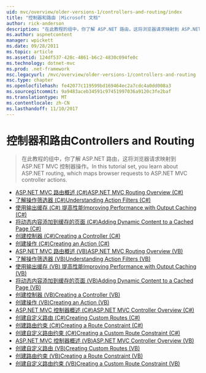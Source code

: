 ```yaml
---
uid: mvc/overview/older-versions-1/controllers-and-routing/index
title: "控制器和路由 |Microsoft 文档"
author: rick-anderson
description: "在此教程的组中，你了解 ASP.NET 路由，这将浏览器请求映射到 ASP.NET MVC 控制器操作。"
ms.author: aspnetcontent
manager: wpickett
ms.date: 09/28/2011
ms.topic: article
ms.assetid: 124df537-428c-4861-b6c2-4830c094fe0c
ms.technology: dotnet-mvc
ms.prod: .net-framework
msc.legacyurl: /mvc/overview/older-versions-1/controllers-and-routing
msc.type: chapter
ms.openlocfilehash: fe42077c119599bd169464ec2a7cdc4a0dd008a3
ms.sourcegitcommit: 9a9483aceb34591c97451997036a9120c3fe2baf
ms.translationtype: MT
ms.contentlocale: zh-CN
ms.lasthandoff: 11/10/2017
---
```

<a name="controllers-and-routing"></a><span data-ttu-id="9b75f-103">控制器和路由</span><span class="sxs-lookup"><span data-stu-id="9b75f-103">Controllers and Routing</span></span>
====================
> <span data-ttu-id="9b75f-104">在此教程的组中，你了解 ASP.NET 路由，这将浏览器请求映射到 ASP.NET MVC 控制器操作。</span><span class="sxs-lookup"><span data-stu-id="9b75f-104">In this tutorial set, you learn about ASP.NET routing, which maps browser requests to ASP.NET MVC controller actions.</span></span>


- [<span data-ttu-id="9b75f-105">ASP.NET MVC 路由概述 (C#)</span><span class="sxs-lookup"><span data-stu-id="9b75f-105">ASP.NET MVC Routing Overview (C#)</span></span>](asp-net-mvc-routing-overview-cs.md)
- [<span data-ttu-id="9b75f-106">了解操作筛选器 (C#)</span><span class="sxs-lookup"><span data-stu-id="9b75f-106">Understanding Action Filters (C#)</span></span>](understanding-action-filters-cs.md)
- [<span data-ttu-id="9b75f-107">使用输出缓存 (C#) 提高性能</span><span class="sxs-lookup"><span data-stu-id="9b75f-107">Improving Performance with Output Caching (C#)</span></span>](improving-performance-with-output-caching-cs.md)
- [<span data-ttu-id="9b75f-108">将动态内容添加到缓存的页面 (C#)</span><span class="sxs-lookup"><span data-stu-id="9b75f-108">Adding Dynamic Content to a Cached Page (C#)</span></span>](adding-dynamic-content-to-a-cached-page-cs.md)
- [<span data-ttu-id="9b75f-109">创建控制器 (C#)</span><span class="sxs-lookup"><span data-stu-id="9b75f-109">Creating a Controller (C#)</span></span>](creating-a-controller-cs.md)
- [<span data-ttu-id="9b75f-110">创建操作 (C#)</span><span class="sxs-lookup"><span data-stu-id="9b75f-110">Creating an Action (C#)</span></span>](creating-an-action-cs.md)
- [<span data-ttu-id="9b75f-111">ASP.NET MVC 路由概述 (VB)</span><span class="sxs-lookup"><span data-stu-id="9b75f-111">ASP.NET MVC Routing Overview (VB)</span></span>](asp-net-mvc-routing-overview-vb.md)
- [<span data-ttu-id="9b75f-112">了解操作筛选器 (VB)</span><span class="sxs-lookup"><span data-stu-id="9b75f-112">Understanding Action Filters (VB)</span></span>](understanding-action-filters-vb.md)
- [<span data-ttu-id="9b75f-113">使用输出缓存 (VB) 提高性能</span><span class="sxs-lookup"><span data-stu-id="9b75f-113">Improving Performance with Output Caching (VB)</span></span>](improving-performance-with-output-caching-vb.md)
- [<span data-ttu-id="9b75f-114">将动态内容添加到缓存的页面 (VB)</span><span class="sxs-lookup"><span data-stu-id="9b75f-114">Adding Dynamic Content to a Cached Page (VB)</span></span>](adding-dynamic-content-to-a-cached-page-vb.md)
- [<span data-ttu-id="9b75f-115">创建控制器 (VB)</span><span class="sxs-lookup"><span data-stu-id="9b75f-115">Creating a Controller (VB)</span></span>](creating-a-controller-vb.md)
- [<span data-ttu-id="9b75f-116">创建操作 (VB)</span><span class="sxs-lookup"><span data-stu-id="9b75f-116">Creating an Action (VB)</span></span>](creating-an-action-vb.md)
- [<span data-ttu-id="9b75f-117">ASP.NET MVC 控制器概述 (C#)</span><span class="sxs-lookup"><span data-stu-id="9b75f-117">ASP.NET MVC Controller Overview (C#)</span></span>](aspnet-mvc-controllers-overview-cs.md)
- [<span data-ttu-id="9b75f-118">创建自定义路由 (C#)</span><span class="sxs-lookup"><span data-stu-id="9b75f-118">Creating Custom Routes (C#)</span></span>](creating-custom-routes-cs.md)
- [<span data-ttu-id="9b75f-119">创建路由约束 (C#)</span><span class="sxs-lookup"><span data-stu-id="9b75f-119">Creating a Route Constraint (C#)</span></span>](creating-a-route-constraint-cs.md)
- [<span data-ttu-id="9b75f-120">创建自定义路由约束 (C#)</span><span class="sxs-lookup"><span data-stu-id="9b75f-120">Creating a Custom Route Constraint (C#)</span></span>](creating-a-custom-route-constraint-cs.md)
- [<span data-ttu-id="9b75f-121">ASP.NET MVC 控制器概述 (VB)</span><span class="sxs-lookup"><span data-stu-id="9b75f-121">ASP.NET MVC Controller Overview (VB)</span></span>](asp-net-mvc-controller-overview-vb.md)
- [<span data-ttu-id="9b75f-122">创建自定义路由 (VB)</span><span class="sxs-lookup"><span data-stu-id="9b75f-122">Creating Custom Routes (VB)</span></span>](creating-custom-routes-vb.md)
- [<span data-ttu-id="9b75f-123">创建路由约束 (VB)</span><span class="sxs-lookup"><span data-stu-id="9b75f-123">Creating a Route Constraint (VB)</span></span>](creating-a-route-constraint-vb.md)
- [<span data-ttu-id="9b75f-124">创建自定义路由约束 (VB)</span><span class="sxs-lookup"><span data-stu-id="9b75f-124">Creating a Custom Route Constraint (VB)</span></span>](creating-a-custom-route-constraint-vb.md)
